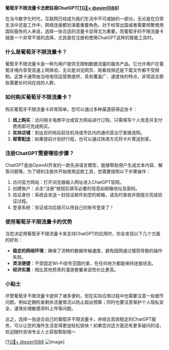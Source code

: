 **葡萄牙不限流量卡怎麽註冊ChatGPT[[TG💪+ @esim1088](https://t.me/s/esim1088)]**

在当今数字化时代，互联网已经成为我们生活中不可或缺的一部分。无论是在日常生活中还是工作中，网络连接都扮演着重要角色。对于经常出国或者需要频繁使用国际服务的人来说，选择一张合适的流量卡显得尤为重要。而葡萄牙的不限流量卡就是一个非常不错的选择，尤其是在注册和使用ChatGPT这样的智能工具时。

### 什么是葡萄牙不限流量卡？

葡萄牙不限流量卡是一种为用户提供无限制数据流量的服务产品。它允许用户在葡萄牙境内享受高速上网体验，无论是浏览网页、观看视频还是下载文件都不受限制。这类卡通常由当地电信运营商提供，具有覆盖广、速度快的特点，非常适合那些需要长时间在线的人群。

### 如何购买葡萄牙不限流量卡？

购买葡萄牙不限流量卡非常简单。您可以通过多种渠道获得这张卡：

1. **线上购买**：访问相关电商平台或官方网站进行订购。只需填写个人信息并支付费用即可完成购买。
2. **实体店铺**：到达目的地后前往机场或市区内的通讯营业厅直接选购。
3. **邮寄配送**：如果提前计划好行程，也可以通过快递方式将卡片寄送到家。

### 注册ChatGPT需要哪些步骤？

ChatGPT是由OpenAI开发的一款先进语言模型，能够帮助用户生成文本内容、解答问题等。为了顺利注册并开始使用这款工具，您需要按照以下步骤操作：

1. 访问官方网站：打开浏览器输入网址进入ChatGPT官网。
2. 创建账户：点击“注册”按钮后填写必要的信息如邮箱地址及密码。
3. 验证身份：系统会发送一封验证邮件到您的邮箱，请及时查收并按提示完成验证过程。
4. 登录系统：验证成功后就可以用自己的账号登录了！

### 使用葡萄牙不限流量卡的优势

当您决定用葡萄牙不限流量卡来支持ChatGPT的应用时，你会发现以下几个方面的好处：

- **稳定的网络环境**：确保了流畅的数据传输速度，避免因网速过慢而导致的操作失败。
- **灵活便捷**：不受固定Wi-Fi信号范围约束，在任何地方都能保持连接状态。
- **经济实惠**：相比其他昂贵的漫游套餐来说性价比更高。

### 小贴士

尽管葡萄牙不限流量卡提供了诸多便利，但在实际应用过程中也需要注意一些细节问题。例如定期检查剩余流量情况以防止超出预算；同时也要注意保护个人隐私安全，谨慎处理敏感资料上传等问题。

总之，选择一张适合自己的葡萄牙不限流量卡，并结合高效稳定的ChatGPT服务，可以让您的海外生活变得更加轻松愉快！如果您对这方面还有更多疑问的话，欢迎随时咨询专业人士获取帮助哦～

[[TG💪+ @esim1088](https://t.me/s/esim1088) ![Image](https://i.postimg.cc/4NQfJmqS/Snipaste-2025-05-13-00-14-12.png)]